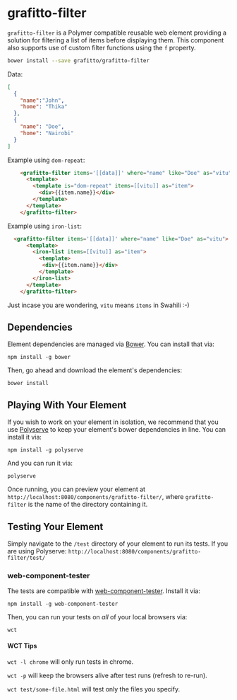 # grafitto-filter

`grafitto-filter` is a Polymer compatible reusable web element providing a solution for filtering a list of items before displaying them. This component also supports use of custom filter functions using the `f` property. 

```bash
bower install --save grafitto/grafitto-filter
```
Data:
```json
[
  {
    "name":"John",
    "home": "Thika"
  },
  {
    "name": "Doe",
    "home": "Nairobi"
  }
]
```
Example using `dom-repeat`:

```html
    <grafitto-filter items='[[data]]' where="name" like="Doe" as="vitu">
      <template>
        <template is="dom-repeat" items=[[vitu]] as="item">
          <div>{{item.name}}</div>
        </template>
      </template>
    </grafitto-filter>
```

Example using `iron-list`:

```html
  <grafitto-filter items='[[data]]' where="name" like="Doe" as="vitu">
      <template>
        <iron-list items=[[vitu]] as="item">
          <template>
           <div>{{item.name}}</div>
          </template>
        </iron-list>
      </template>
    </grafitto-filter>
```
Just incase you are wondering, `vitu` means `items` in Swahili :-)


## Dependencies

Element dependencies are managed via [Bower](http://bower.io/). You can
install that via:

    npm install -g bower

Then, go ahead and download the element's dependencies:

    bower install


## Playing With Your Element

If you wish to work on your element in isolation, we recommend that you use
[Polyserve](https://github.com/PolymerLabs/polyserve) to keep your element's
bower dependencies in line. You can install it via:

    npm install -g polyserve

And you can run it via:

    polyserve

Once running, you can preview your element at
`http://localhost:8080/components/grafitto-filter/`, where `grafitto-filter` is the name of the directory containing it.


## Testing Your Element

Simply navigate to the `/test` directory of your element to run its tests. If
you are using Polyserve: `http://localhost:8080/components/grafitto-filter/test/`

### web-component-tester

The tests are compatible with [web-component-tester](https://github.com/Polymer/web-component-tester).
Install it via:

    npm install -g web-component-tester

Then, you can run your tests on _all_ of your local browsers via:

    wct

#### WCT Tips

`wct -l chrome` will only run tests in chrome.

`wct -p` will keep the browsers alive after test runs (refresh to re-run).

`wct test/some-file.html` will test only the files you specify.
